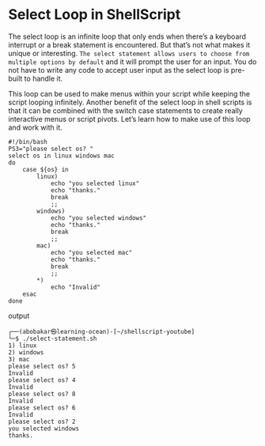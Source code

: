 # Select Loop in ShellScript


The select loop is an infinite loop that only ends when there’s a keyboard interrupt or a break statement is encountered. But that’s not what makes it unique or interesting. `The select statement allows users to choose from multiple options by default` and it will prompt the user for an input. You do not have to write any code to accept user input as the select loop is pre-built to handle it.

This loop can be used to make menus within your script while keeping the script looping infinitely. Another benefit of the select loop in shell scripts is that it can be combined with the switch case statements to create really interactive menus or script pivots. Let’s learn how to make use of this loop and work with it.
```
#!/bin/bash
PS3="please select os? "
select os in linux windows mac
do
    case ${os} in
        linux)
            echo "you selected linux"
            echo "thanks."
            break
            ;;
        windows)
            echo "you selected windows"
            echo "thanks."
            break
            ;;
        mac)
            echo "you selected mac"
            echo "thanks."
            break
            ;;
        *)
            echo "Invalid"
    esac
done
```
output
```
┌──(abobakar㉿learning-ocean)-[~/shellscript-youtube]
└─$ ./select-statement.sh
1) linux
2) windows
3) mac
please select os? 5
Invalid
please select os? 4
Invalid
please select os? 8
Invalid
please select os? 6
Invalid
please select os? 2
you selected windows
thanks.
```